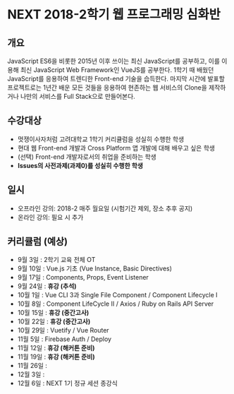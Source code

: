 # NEXT 2018-2학기 웹 프로그래밍 심화반

## 개요
JavaScript ES6을 비롯한 2015년 이후 쓰이는 최신 JavaScript를 공부하고, 이를 이용해 최신 JavaScript Web Framework인 VueJS를 공부한다. 1학기 때 배웠던 JavaScript를 응용하여 트렌디한 Front-end 기술을 습득한다. 마지막 시간에 발표할 프로젝트로는 1년간 배운 모든 것들을 응용하여 현존하는 웹 서비스의 Clone을 제작하거나 나만의 서비스를 Full Stack으로 만들어본다.

## 수강대상
- 멋쟁이사자처럼 고려대학교 1학기 커리큘럼을 성실히 수행한 학생
- 현대 웹 Front-end 개발과 Cross Platform 앱 개발에 대해 배우고 싶은 학생
- (선택) Front-end 개발자로서의 취업을 준비하는 학생
- **Issues의 사전과제(과제0)를 성실히 수행한 학생**

## 일시
- 오프라인 강의: 2018-2 매주 월요일 (시험기간 제외, 장소 추후 공지)
- 온라인 강의: 필요 시 추가

## 커리큘럼 (예상)
- 9월 3일   : 2학기 교육 전체 OT
- 9월 10일  : Vue.js 기초 (Vue Instance, Basic Directives)
- 9월 17일  : Components, Props, Event Listener
- 9월 24일  : **휴강 (추석)**
- 10월 1일  : Vue CLI 3과 Single File Component / Component Lifecycle I
- 10월 8일  : Component LifeCycle II / Axios / Ruby on Rails API Server
- 10월 15일 : **휴강 (중간고사)**
- 10월 22일 : **휴강 (중간고사)**
- 10월 29일 : Vuetify / Vue Router
- 11월 5일  : Firebase Auth / Deploy
- 11월 12일 : **휴강 (해커톤 준비)**
- 11월 19일 : **휴강 (해커톤 준비)**
- 11월 26일 : 
- 12월 3일  : 
- 12월 6일  : NEXT 1기 정규 세션 종강식
